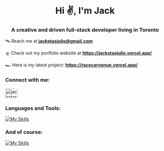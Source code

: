 <h1 align="center">Hi ✌️, I'm Jack</h1>
<h3 align="center">A creative and driven full-stack developer living in Toronto</h3>

🛰 Reach me at **jackstasiulis@gmail.com**

🛸 Check out my portfolio website at **https://jackstasiulis.vercel.app/**

🏎️ Here is my latest project: **https://racecarvenue.vercel.app/**

<h3 align="left">Connect with me:</h3>
<p align="left">
<a href="https://linkedin.com/in/jackstasiulis" target="blank"><img align="center" src="https://raw.githubusercontent.com/rahuldkjain/github-profile-readme-generator/master/src/images/icons/Social/linked-in-alt.svg" alt="jackstasiulis" height="30" width="40" /></a>
</p>

<h3 align="left">Languages and Tools:</h3>

[![My Skills](https://skillicons.dev/icons?i=html,js,ts,nodejs,react,postgres,mysql,sass,tailwind,git,postman,figma&perline=5)](https://skillicons.dev)

<h3 align="left">And of course:</h3>

[![My Skills](https://skillicons.dev/icons?i=ableton&perline=5)](https://skillicons.dev)
